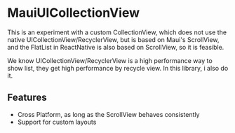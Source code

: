 # MauiUICollectionView
This is an experiment with a custom CollectionView, which does not use the native UICollectionView/RecyclerView, but is based on Maui's ScrollView, and the FlatList in ReactNative is also based on ScrollView, so it is feasible.

We know UICollectionView/RecyclerView is a high performance way to show list, they get high performance by recycle view. In this library, i also do it.

## Features
- Cross Platform, as long as the ScrollView behaves consistently
- Support for custom layouts
